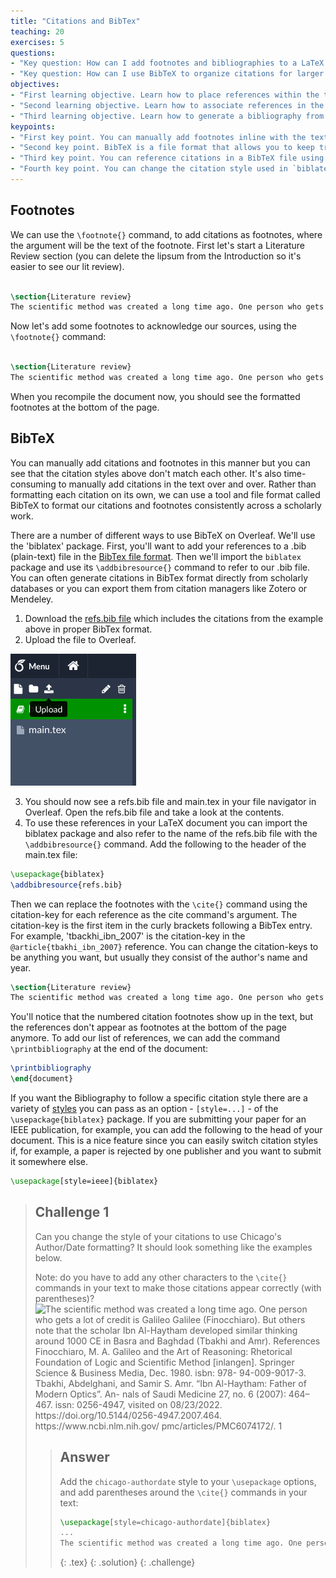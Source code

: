 ```yaml
---
title: "Citations and BibTex"
teaching: 20
exercises: 5
questions:
- "Key question: How can I add footnotes and bibliographies to a LaTeX document?"
- "Key question: How can I use BibTeX to organize citations for larger projects?"
objectives:
- "First learning objective. Learn how to place references within the text of a scholarly article."
- "Second learning objective. Learn how to associate references in the text with citations organized in a BibTex file."
- "Third learning objective. Learn how to generate a bibliography from the citations in BibTex."
keypoints:
- "First key point. You can manually add footnotes inline with the text using the `\footnote{}` command."
- "Second key point. BibTeX is a file format that allows you to keep track of citation data separately from your main LaTeX document."
- "Third key point. You can reference citations in a BibTeX file using the `biblatex` package."
- "Fourth key point. You can change the citation style used in `biblatex` by passing the `[style=...]` option."
---
```


## Footnotes

We can use the `\footnote{}` command, to add citations as footnotes, where the argument will be the text of the footnote. First let's start a Literature Review section (you can delete the lipsum from the Introduction so it's easier to see our lit review). 

```latex

\section{Literature review}
The scientific method was created a long time ago. One person who gets a lot of credit is Galileo Galilee. But others note that the scholar Ibn Al-Haytham developed similar thinking around 1000 CE in Basra and Baghdad. 
```

Now let's add some footnotes to acknowledge our sources, using the `\footnote{}` command:

```latex

\section{Literature review}
The scientific method was created a long time ago. One person who gets a lot of credit is Galileo Galilee\footnote{Finocchiaro, M. (2012). \textit{Galileo and the Art of Reasoning: Rhetorical Foundation of Logic and Scientific Method.} Springer}. But others note that the scholar Ibn Al-Haytham developed similar thinking around 1000 CE in Basra and Baghdad\footnote{Gorini R. Al-Haytham the man of experience: First Steps in the Science of Vision. \textit{J Inter Soc for the History of Islamic Medicine (JISHIM)} 2003;2(4):53–55.}. 
```
When you recompile the document now, you should see the formatted footnotes at the bottom of the page. 

## BibTeX
You can manually add citations and footnotes in this manner but you can see that the citation styles above don't match each other. It's also time-consuming to manually add citations in the text over and over. Rather than formatting each citation on its own, we can use a tool and file format called BibTeX to format our citations and footnotes consistently across a scholarly work. 

There are a number of different ways to use BibTeX on Overleaf. We'll use the 'biblatex' package. First, you'll want to add your references to a .bib (plain-text) file in the [BibTex file format](http://www.bibtex.org/Format/). Then we'll import the ```biblatex``` package and use its ```\addbibresource{}``` command to refer to our .bib file. You can often generate citations in BibTex format directly from scholarly databases or you can export them from citation managers like Zotero or Mendeley. 
1. Download the [refs.bib file](../data/refs.bib) which includes the citations from the example above in proper BibTex format.
2. Upload the file to Overleaf.

![The upload button in Overleaf is located above the file navigator and has a disk icon with an up arrow](../fig/overleaf_upload.png)

3. You should now see a refs.bib file and main.tex in your file navigator in Overleaf. Open the refs.bib file and take a look at the contents. 
4. To use these references in your LaTeX document you can import the biblatex package and also refer to the name of the refs.bib file with the ```\addbibresource{}``` command. Add the following to the header of the main.tex file:
```latex
\usepackage{biblatex} 
\addbibresource{refs.bib}
```

Then we can replace the footnotes with the `\cite{}` command using the citation-key for each reference as the cite command's argument. The citation-key is the first item in the curly brackets following a BibTex entry. For example, 'tbackhi_ibn_2007' is the citation-key in the `@article{tbakhi_ibn_2007}` reference. You can change the citation-keys to be anything you want, but usually they consist of the author's name and year. 

```latex
\section{Literature review}
The scientific method was created a long time ago. One person who gets a lot of credit is Galileo Galilee \cite{finocchiaro_galileo_1980}. But others note that the scholar Ibn Al-Haytham developed similar thinking around 1000 CE in Basra and Baghdad \cite{tbakhi_ibn_2007}.
```

You'll notice that the numbered citation footnotes show up in the text, but the references don't appear as footnotes at the bottom of the page anymore. To add our list of references, we can add the command ```\printbibliography``` at the end of the document:

```latex
\printbibliography
\end{document}
```

If you want the Bibliography to follow a specific citation style there are a variety of [styles](https://www.overleaf.com/learn/latex/Biblatex_citation_styles#Citation_styles) you can pass as an option - ```[style=...]``` - of the ```\usepackage{biblatex}``` package. If you are submitting your paper for an IEEE publication, for example, you can add the following to the head of your document. This is a nice feature since you can easily switch citation styles if, for example, a paper is rejected by one publisher and you want to submit it somewhere else.

```latex
\usepackage[style=ieee]{biblatex} 
```

> ## Challenge 1
>
> Can you change the style of your citations to use Chicago's Author/Date formatting? It should look something like the examples below. 
> 
> Note: do you have to add any other characters to the ```\cite{}``` commands in your text to make those citations appear correctly (with parentheses)?
> ![The scientific method was created a long time ago. One person who gets a lot of credit is
Galileo Galilee (Finocchiaro). But others note that the scholar Ibn Al-Haytham developed
similar thinking around 1000 CE in Basra and Baghdad (Tbakhi and Amr).
References
Finocchiaro, M. A. Galileo and the Art of Reasoning: Rhetorical Foundation of Logic and
Scientific Method [inlangen]. Springer Science & Business Media, Dec. 1980. isbn: 978-
94-009-9017-3.
Tbakhi, Abdelghani, and Samir S. Amr. “Ibn Al-Haytham: Father of Modern Optics”. An-
nals of Saudi Medicine 27, no. 6 (2007): 464–467. issn: 0256-4947, visited on 08/23/2022.
https://doi.org/10.5144/0256-4947.2007.464. https://www.ncbi.nlm.nih.gov/
pmc/articles/PMC6074172/.
1
](../fig/overleaf_chicago.png)
>
> > ## Answer
> >
> > Add the ```chicago-authordate``` style to your ```\usepackage``` options, and add parentheses around the ```\cite{}``` commands in your text:
> >  ```latex
> > \usepackage[style=chicago-authordate]{biblatex} 
> > ...
> > The scientific method was created a long time ago. One person who gets a lot of credit is Galileo Galilee (\cite{finocchiaro_galileo_1980}). But others note that the scholar Ibn Al-Haytham developed similar thinking around 1000 CE in Basra and Baghdad (\cite{tbakhi_ibn_2007}).
> > ``` 
> >
> > {: .tex}
> {: .solution}
{: .challenge}
>
>
